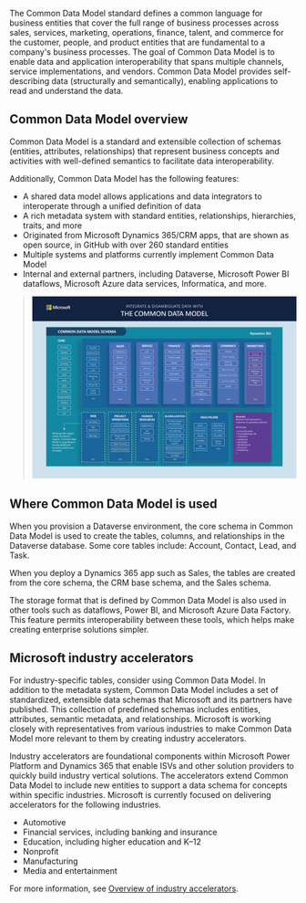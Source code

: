 The Common Data Model standard defines a common language for business entities that cover the full range of business processes across sales, services, marketing, operations, finance, talent, and commerce for the customer, people, and product entities that are fundamental to a company's business processes. The goal of Common Data Model is to enable data and application interoperability that spans multiple channels, service implementations, and vendors. Common Data Model provides self-describing data (structurally and semantically), enabling applications to read and understand the data.

## Common Data Model overview

Common Data Model is a standard and extensible collection of schemas (entities, attributes, relationships) that represent business concepts and activities with well-defined semantics to facilitate data interoperability.

Additionally, Common Data Model has the following features:

- A shared data model allows applications and data integrators to interoperate through a unified definition of data
- A rich metadata system with standard entities, relationships, hierarchies, traits, and more
- Originated from Microsoft Dynamics 365/CRM apps, that are shown as open source, in GitHub with over 260 standard entities
- Multiple systems and platforms currently implement Common Data Model
- Internal and external partners, including Dataverse, Microsoft Power BI dataflows, Microsoft Azure data services, Informatica, and more.

> [![Diagram of the Common Data Model schema.](../media/2-common-data-model.png)](../media/2-common-data-model.png#lightbox)

## Where Common Data Model is used

When you provision a Dataverse environment, the core schema in Common Data Model is used to create the tables, columns, and relationships in the Dataverse database. Some core tables include: Account, Contact, Lead, and Task.

When you deploy a Dynamics 365 app such as Sales, the tables are created from the core schema, the CRM base schema, and the Sales schema.

The storage format that is defined by Common Data Model is also used in other tools such as dataflows, Power BI, and Microsoft Azure Data Factory. This feature permits interoperability between these tools, which helps make creating enterprise solutions simpler.

## Microsoft industry accelerators

For industry-specific tables, consider using Common Data Model. In addition to the metadata system, Common Data Model includes a set of standardized, extensible data schemas that Microsoft and its partners have published. This collection of predefined schemas includes entities, attributes, semantic metadata, and relationships. Microsoft is working closely with representatives from various industries to make Common Data Model more relevant to them by creating industry accelerators.

Industry accelerators are foundational components within Microsoft Power Platform and Dynamics 365 that enable ISVs and other solution providers to quickly build industry vertical solutions. The accelerators extend Common Data Model to include new entities to support a data schema for concepts within specific industries. Microsoft is currently focused on delivering accelerators for the following industries.

- Automotive
- Financial services, including banking and insurance
- Education, including higher education and K–12
- Nonprofit
- Manufacturing
- Media and entertainment

For more information, see [Overview of industry accelerators](https://docs.microsoft.com/dynamics365/industry/accelerators/overview).
